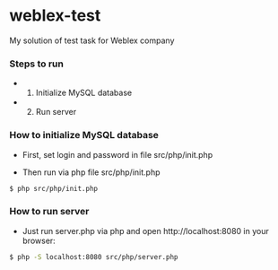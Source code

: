 # weblex-test
My solution of test task for Weblex company

### Steps to run

* 1. Initialize MySQL database
* 2. Run server

### How to initialize MySQL database

* First, set login and password in file src/php/init.php

* Then run via php file src/php/init.php

```sh
$ php src/php/init.php
```

### How to run server

* Just run server.php via php and open http://localhost:8080 in your browser:

```sh
$ php -S localhost:8080 src/php/server.php
```

